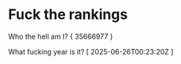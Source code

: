 # Fuck the rankings

Who the hell am I?
{ 35666977 }

What fucking year is it?
[ 2025-06-26T00:23:20Z ]
